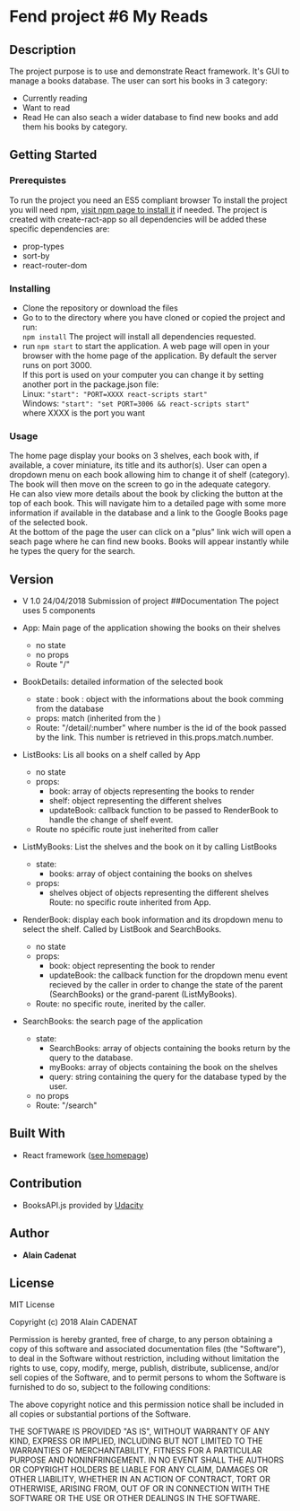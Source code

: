 




# Fend project #6 My Reads 
## Description
The project purpose is to use and demonstrate React framework. It's GUI to manage a books database. The user can sort his books in 3 category:
- Currently reading
- Want to read
- Read
He can also seach a wider database to find new books and add them his books by category.
## Getting Started
### Prerequistes
To run the project you need an ES5 compliant browser
To install the project you will need npm, [visit npm page to install it](https://www.npmjs.com/) if needed.
The project is created with create-ract-app so all dependencies will be added these specific dependencies are:  
- prop-types
- sort-by
- react-router-dom

### Installing
- Clone the repository or download the files
- Go to to the directory where you have cloned or copied the project and run:  
 `npm install`
 The project will install all dependencies requested.
 - run `npm start` to start the application. A web page will open in your browser with the home page of the application. By default the server runs on port 3000.  
 If this port is used on your computer you can change it by setting another port in the package.json file:  
 Linux: `"start": "PORT=XXXX react-scripts start"`  
 Windows: `"start": "set PORT=3006 && react-scripts start"`  
 where XXXX is the port you want
 ### Usage
 The home page display your books on 3 shelves, each book with, if available, a cover miniature, its title and its author(s).
 User can open a dropdown menu on each book allowing him to change it of shelf (category). The book will then move on the screen to go in the adequate category.  
 He can also view more details about the book by clicking the button at the top of each book. This will navigate him to a detailed page with some more information if available in the database and a link to the Google Books page of the selected book.  
 At the bottom of the page the user can click on a "plus" link wich will open a seach page where he can find new books. Books will appear instantly while he types the query for the search.
## Version
- V 1.0 24/04/2018 Submission of project
##Documentation
The poject uses 5 components  
- App: Main page of the application showing the books on their shelves
    - no state
    - no props
    - Route "/"

- BookDetails: detailed information of the selected book
    - state : book : object with the informations about the book comming from the database
    - props: match (inherited from the <Link>)
    - Route: "/detail/:number" where number is the id of the book passed by the link. This number is retrieved in this.props.match.number.

- ListBooks: Lis all books on a shelf called by App
    - no state
    - props:
        - book: array of objects representing the books to render
        - shelf: object representing the different shelves
        - updateBook: callback function to be passed to RenderBook to handle the change of shelf event.
    - Route no spécific route just ineherited from caller

- ListMyBooks: List the shelves and the book on it by calling
ListBooks
    - state:
        - books: array of object containing the books on shelves
    - props:
        - shelves object of objects representing the different shelves
    Route: no specific route inherited from App.

- RenderBook: display each book information and its dropdown menu to select the shelf. Called by ListBook and SearchBooks.
    - no state
    - props:
        - book: object representing the book to render
        - updateBook: the callback function for the dropdown menu event recieved by the caller in order to change the state of the parent (SearchBooks) or the grand-parent (ListMyBooks).
    - Route: no specific route, inerited by the caller.

- SearchBooks: the search page of the application
    - state:
        - SearchBooks: array of objects containing the books return by the query to the database.
        - myBooks: array of objects containing the book on the shelves
        - query: string containing the query for the database typed by the user.
    - no props
    - Route: "/search"

## Built With
- React framework ([see homepage](https://reactjs.org/))
## Contribution
- BooksAPI.js provided by [Udacity](https:udacity.com)
## Author
- **Alain Cadenat**
## License
MIT License

Copyright (c) 2018 Alain CADENAT

Permission is hereby granted, free of charge, to any person obtaining a copy of this software and associated documentation files (the "Software"), to deal in the Software without restriction, including without limitation the rights to use, copy, modify, merge, publish, distribute, sublicense, and/or sell copies of the Software, and to permit persons to whom the Software is furnished to do so, subject to the following conditions:

The above copyright notice and this permission notice shall be included in all copies or substantial portions of the Software.

THE SOFTWARE IS PROVIDED "AS IS", WITHOUT WARRANTY OF ANY KIND, EXPRESS OR IMPLIED, INCLUDING BUT NOT LIMITED TO THE WARRANTIES OF MERCHANTABILITY, FITNESS FOR A PARTICULAR PURPOSE AND NONINFRINGEMENT. IN NO EVENT SHALL THE AUTHORS OR COPYRIGHT HOLDERS BE LIABLE FOR ANY CLAIM, DAMAGES OR OTHER LIABILITY, WHETHER IN AN ACTION OF CONTRACT, TORT OR OTHERWISE, ARISING FROM, OUT OF OR IN CONNECTION WITH THE SOFTWARE OR THE USE OR OTHER DEALINGS IN THE SOFTWARE.